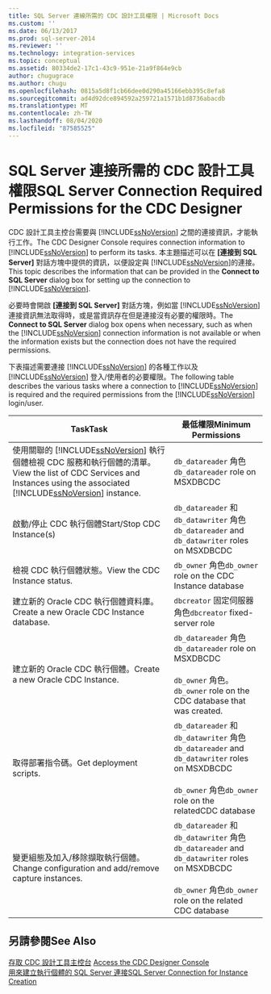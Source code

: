 ```yaml
---
title: SQL Server 連線所需的 CDC 設計工具權限 | Microsoft Docs
ms.custom: ''
ms.date: 06/13/2017
ms.prod: sql-server-2014
ms.reviewer: ''
ms.technology: integration-services
ms.topic: conceptual
ms.assetid: 80334de2-17c1-43c9-951e-21a9f864e9cb
author: chugugrace
ms.author: chugu
ms.openlocfilehash: 0815a5d8f1cb66dee0d290a45166ebb395c8efa8
ms.sourcegitcommit: ad4d92dce894592a259721a1571b1d8736abacdb
ms.translationtype: MT
ms.contentlocale: zh-TW
ms.lasthandoff: 08/04/2020
ms.locfileid: "87585525"
---
```

# <a name="sql-server-connection-required-permissions-for-the-cdc-designer"></a><span data-ttu-id="19dd0-102">SQL Server 連接所需的 CDC 設計工具權限</span><span class="sxs-lookup"><span data-stu-id="19dd0-102">SQL Server Connection Required Permissions for the CDC Designer</span></span>
  <span data-ttu-id="19dd0-103">CDC 設計工具主控台需要與 [!INCLUDE[ssNoVersion](../../includes/ssnoversion-md.md)] 之間的連接資訊，才能執行工作。</span><span class="sxs-lookup"><span data-stu-id="19dd0-103">The CDC Designer Console requires connection information to [!INCLUDE[ssNoVersion](../../includes/ssnoversion-md.md)] to perform its tasks.</span></span> <span data-ttu-id="19dd0-104">本主題描述可以在 **[連接到 SQL Server]** 對話方塊中提供的資訊，以便設定與 [!INCLUDE[ssNoVersion](../../includes/ssnoversion-md.md)]的連接。</span><span class="sxs-lookup"><span data-stu-id="19dd0-104">This topic describes the information that can be provided in the **Connect to SQL Server** dialog box for setting up the connection to [!INCLUDE[ssNoVersion](../../includes/ssnoversion-md.md)].</span></span>  
  
 <span data-ttu-id="19dd0-105">必要時會開啟 **[連接到 SQL Server]** 對話方塊，例如當 [!INCLUDE[ssNoVersion](../../includes/ssnoversion-md.md)] 連接資訊無法取得時，或是當資訊存在但是連接沒有必要的權限時。</span><span class="sxs-lookup"><span data-stu-id="19dd0-105">The **Connect to SQL Server** dialog box opens when necessary, such as when the [!INCLUDE[ssNoVersion](../../includes/ssnoversion-md.md)] connection information is not available or when the information exists but the connection does not have the required permissions.</span></span>  
  
 <span data-ttu-id="19dd0-106">下表描述需要連接 [!INCLUDE[ssNoVersion](../../includes/ssnoversion-md.md)] 的各種工作以及 [!INCLUDE[ssNoVersion](../../includes/ssnoversion-md.md)] 登入/使用者的必要權限。</span><span class="sxs-lookup"><span data-stu-id="19dd0-106">The following table describes the various tasks where a connection to [!INCLUDE[ssNoVersion](../../includes/ssnoversion-md.md)] is required and the required permissions from the [!INCLUDE[ssNoVersion](../../includes/ssnoversion-md.md)] login/user.</span></span>  
  
|<span data-ttu-id="19dd0-107">Task</span><span class="sxs-lookup"><span data-stu-id="19dd0-107">Task</span></span>|<span data-ttu-id="19dd0-108">最低權限</span><span class="sxs-lookup"><span data-stu-id="19dd0-108">Minimum Permissions</span></span>|  
|----------|-------------------------|  
|<span data-ttu-id="19dd0-109">使用關聯的 [!INCLUDE[ssNoVersion](../../includes/ssnoversion-md.md)] 執行個體檢視 CDC 服務和執行個體的清單。</span><span class="sxs-lookup"><span data-stu-id="19dd0-109">View the list of CDC Services and Instances using the associated [!INCLUDE[ssNoVersion](../../includes/ssnoversion-md.md)] instance.</span></span>|<span data-ttu-id="19dd0-110">`db_datareader` 角色</span><span class="sxs-lookup"><span data-stu-id="19dd0-110">`db_datareader` role on MSXDBCDC</span></span>|  
|<span data-ttu-id="19dd0-111">啟動/停止 CDC 執行個體</span><span class="sxs-lookup"><span data-stu-id="19dd0-111">Start/Stop CDC Instance(s)</span></span>|<span data-ttu-id="19dd0-112">`db_datareader` 和 `db_datawriter` 角色</span><span class="sxs-lookup"><span data-stu-id="19dd0-112">`db_datareader` and `db_datawriter` roles on MSXDBCDC</span></span>|  
|<span data-ttu-id="19dd0-113">檢視 CDC 執行個體狀態。</span><span class="sxs-lookup"><span data-stu-id="19dd0-113">View the CDC Instance status.</span></span>|<span data-ttu-id="19dd0-114">`db_owner` 角色</span><span class="sxs-lookup"><span data-stu-id="19dd0-114">`db_owner` role on the CDC Instance database</span></span>|  
|<span data-ttu-id="19dd0-115">建立新的 Oracle CDC 執行個體資料庫。</span><span class="sxs-lookup"><span data-stu-id="19dd0-115">Create a new Oracle CDC Instance database.</span></span>|<span data-ttu-id="19dd0-116">`dbcreator` 固定伺服器角色</span><span class="sxs-lookup"><span data-stu-id="19dd0-116">`dbcreator` fixed-server role</span></span>|  
|<span data-ttu-id="19dd0-117">建立新的 Oracle CDC 執行個體。</span><span class="sxs-lookup"><span data-stu-id="19dd0-117">Create a new Oracle CDC Instance.</span></span>|<span data-ttu-id="19dd0-118">`db_datareader` 角色</span><span class="sxs-lookup"><span data-stu-id="19dd0-118">`db_datareader` role on MSXDBCDC</span></span><br /><br /> <span data-ttu-id="19dd0-119">`db_owner` 角色。</span><span class="sxs-lookup"><span data-stu-id="19dd0-119">`db_owner` role on the CDC database that was created.</span></span>|  
|<span data-ttu-id="19dd0-120">取得部署指令碼。</span><span class="sxs-lookup"><span data-stu-id="19dd0-120">Get deployment scripts.</span></span>|<span data-ttu-id="19dd0-121">`db_datareader` 和 `db_datawriter` 角色</span><span class="sxs-lookup"><span data-stu-id="19dd0-121">`db_datareader` and `db_datawriter` roles on MSXDBCDC</span></span><br /><br /> <span data-ttu-id="19dd0-122">`db_owner` 角色</span><span class="sxs-lookup"><span data-stu-id="19dd0-122">`db_owner` role on the relatedCDC database</span></span>|  
|<span data-ttu-id="19dd0-123">變更組態及加入/移除擷取執行個體。</span><span class="sxs-lookup"><span data-stu-id="19dd0-123">Change configuration and add/remove capture instances.</span></span>|<span data-ttu-id="19dd0-124">`db_datareader` 和 `db_datawriter` 角色</span><span class="sxs-lookup"><span data-stu-id="19dd0-124">`db_datareader` and `db_datawriter` roles on MSXDBCDC</span></span><br /><br /> <span data-ttu-id="19dd0-125">`db_owner` 角色</span><span class="sxs-lookup"><span data-stu-id="19dd0-125">`db_owner` role on the related CDC database</span></span>|  
  
## <a name="see-also"></a><span data-ttu-id="19dd0-126">另請參閱</span><span class="sxs-lookup"><span data-stu-id="19dd0-126">See Also</span></span>  
 <span data-ttu-id="19dd0-127">[存取 CDC 設計工具主控台](access-the-cdc-designer-console.md) </span><span class="sxs-lookup"><span data-stu-id="19dd0-127">[Access the CDC Designer Console](access-the-cdc-designer-console.md) </span></span>  
 [<span data-ttu-id="19dd0-128">用來建立執行個體的 SQL Server 連接</span><span class="sxs-lookup"><span data-stu-id="19dd0-128">SQL Server Connection for Instance Creation</span></span>](sql-server-connection-for-instance-creation.md)  
  
  
